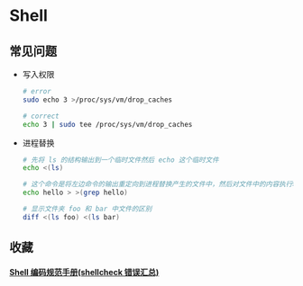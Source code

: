 # Shell

## 常见问题

- 写入权限

  ```bash
  # error
  sudo echo 3 >/proc/sys/vm/drop_caches

  # correct
  echo 3 | sudo tee /proc/sys/vm/drop_caches
  ```

- 进程替换

  ```bash
  # 先将 ls 的结构输出到一个临时文件然后 echo 这个临时文件
  echo <(ls)

  # 这个命令是将左边命令的输出重定向到进程替换产生的文件中，然后对文件中的内容执行>(CMD)中CMD命令
  echo hello > >(grep hello)

  # 显示文件夹 foo 和 bar 中文件的区别
  diff <(ls foo) <(ls bar)
  ```

## 收藏

#### [Shell 编码规范手册(shellcheck 错误汇总)](https://blog.csdn.net/qq_38123721/article/details/114117300)
